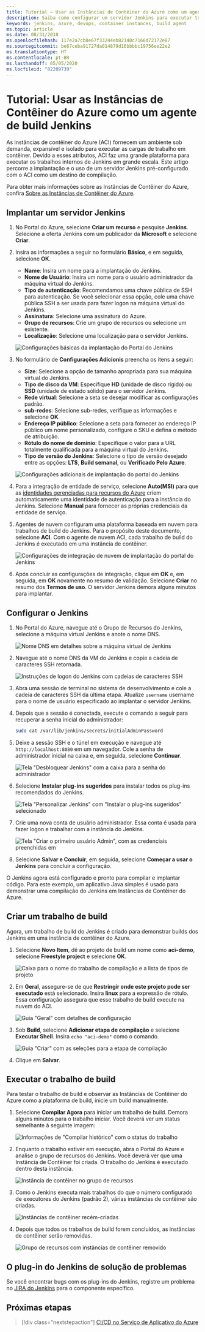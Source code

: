 ```yaml
---
title: Tutorial – Usar as Instâncias de Contêiner do Azure como um agente de build Jenkins
description: Saiba como configurar um servidor Jenkins para executar trabalhos de build sob demanda nas Instâncias de Contêiner do Azure
keywords: jenkins, azure, devops, container instances, build agent
ms.topic: article
ms.date: 08/31/2018
ms.openlocfilehash: 117e2a7cb8e67f33244eb82140c7166d72172e87
ms.sourcegitcommit: be67ceba91727da014879d16bbbbc19756ee22e2
ms.translationtype: HT
ms.contentlocale: pt-BR
ms.lasthandoff: 05/05/2020
ms.locfileid: "82209739"
---
```

# <a name="tutorial-use-azure-container-instances-as-a-jenkins-build-agent"></a>Tutorial: Usar as Instâncias de Contêiner do Azure como um agente de build Jenkins

As instâncias de contêiner do Azure (ACI) fornecem um ambiente sob demanda, expansível e isolado para executar as cargas de trabalho em contêiner. Devido a esses atributos, ACI faz uma grande plataforma para executar os trabalhos internos de Jenkins em grande escala. Este artigo percorre a implantação e o uso de um servidor Jenkins pré-configurado com o ACI como um destino de compilação.

Para obter mais informações sobre as Instâncias de Contêiner do Azure, confira [Sobre as Instâncias de Contêiner do Azure](/azure/container-instances/container-instances-overview.md).

## <a name="deploy-a-jenkins-server"></a>Implantar um servidor Jenkins

1. No Portal do Azure, selecione **Criar um recurso** e pesquise **Jenkins**. Selecione a oferta Jenkins com um publicador da **Microsoft** e selecione **Criar**.

2. Insira as informações a seguir no formulário **Básico**, e em seguida, selecione **OK**.

   - **Name**: Insira um nome para a implantação do Jenkins.
   - **Nome de Usuário**: Insira um nome para o usuário administrador da máquina virtual do Jenkins.
   - **Tipo de autenticação**: Recomendamos uma chave pública de SSH para autenticação. Se você selecionar essa opção, cole uma chave pública SSH a ser usada para fazer logon na máquina virtual do Jenkins.
   - **Assinatura**: Selecione uma assinatura do Azure.
   - **Grupo de recursos**: Crie um grupo de recursos ou selecione um existente.
   - **Localização**: Selecione uma localização para o servidor Jenkins.

   ![Configurações básicas da implantação do Portal do Jenkins](./media/azure-container-instances-as-jenkins-build-agent/jenkins-portal-01.png)

3. No formulário de **Configurações Adicionis** preencha os itens a seguir:

   - **Size**: Selecione a opção de tamanho apropriada para sua máquina virtual do Jenkins.
   - **Tipo de disco da VM**: Especifique **HD** (unidade de disco rígido) ou **SSD** (unidade de estado sólido) para o servidor Jenkins.
   - **Rede virtual**: Selecione a seta se desejar modificar as configurações padrão.
   - **sub-redes**: Selecione sub-redes, verifique as informações e selecione **OK**.
   - **Endereço IP público**: Selecione a seta para fornecer ao endereço IP público um nome personalizado, configure o SKU e defina o método de atribuição.
   - **Rótulo do nome de domínio**: Especifique o valor para a URL totalmente qualificada para a máquina virtual do Jenkins.
   - **Tipo de versão do Jenkins**: Selecione o tipo de versão desejado entre as opções: **LTS**, **Build semanal**, ou **Verificado Pelo Azure**.

   ![Configurações adicionais de implantação do portal do Jenkins](./media/azure-container-instances-as-jenkins-build-agent/jenkins-portal-02.png)

4. Para a integração de entidade de serviço, selecione **Auto(MSI)** para que as [identidades gerenciadas para recursos do Azure](/azure/active-directory/managed-identities-azure-resources/overview.md) criem automaticamente uma identidade de autenticação para a instância do Jenkins. Selecione **Manual** para fornecer as próprias credenciais da entidade de serviço.

5. Agentes de nuvem configuram uma plataforma baseada em nuvem para trabalhos de build do Jenkins. Para o propósito deste documento, selecione **ACI**. Com o agente de nuvem ACI, cada trabalho de build do Jenkins é executado em uma instância de contêiner.

   ![Configurações de integração de nuvem de implantação do portal do Jenkins](./media/azure-container-instances-as-jenkins-build-agent/jenkins-portal-03.png)

6. Após concluir as configurações de integração, clique em **OK** e, em seguida, em **OK** novamente no resumo de validação. Selecione **Criar** no resumo dos **Termos de uso**. O servidor Jenkins demora alguns minutos para implantar.

## <a name="configure-jenkins"></a>Configurar o Jenkins

1. No Portal do Azure, navegue até o Grupo de Recursos do Jenkins, selecione a máquina virtual Jenkins e anote o nome DNS.

   ![Nome DNS em detalhes sobre a máquina virtual de Jenkins](./media/azure-container-instances-as-jenkins-build-agent/jenkins-portal-fqdn.png)

2. Navegue até o nome DNS da VM do Jenkins e copie a cadeia de caracteres SSH retornada.

   ![Instruções de logon do Jenkins com cadeias de caracteres SSH](./media/azure-container-instances-as-jenkins-build-agent/jenkins-portal-04.png)

3. Abra uma sessão de terminal no sistema de desenvolvimento e cole a cadeia de caracteres SSH da última etapa. Atualize `username` username para o nome de usuário especificado ao implantar o servidor Jenkins.

4. Depois que a sessão é conectada, execute o comando a seguir para recuperar a senha inicial do administrador:

   ```bash
   sudo cat /var/lib/jenkins/secrets/initialAdminPassword
   ```

5. Deixe a sessão SSH e o túnel em execução e navegue até `http://localhost:8080` em um navegador. Cole a senha de administrador inicial na caixa e, em seguida, selecione **Continuar**.

   ![Tela "Desbloquear Jenkins" com a caixa para a senha do administrador](./media/azure-container-instances-as-jenkins-build-agent/jenkins-portal-05.png)

6. Selecione **Instalar plug-ins sugeridos** para instalar todos os plug-ins recomendados do Jenkins.

   ![Tela "Personalizar Jenkins" com "Instalar o plug-ins sugeridos" selecionado](./media/azure-container-instances-as-jenkins-build-agent/jenkins-portal-06.png)

7. Crie uma nova conta de usuário administrador. Essa conta é usada para fazer logon e trabalhar com a instância do Jenkins.

   ![Tela "Criar o primeiro usuário Admin", com as credenciais preenchidas em](./media/azure-container-instances-as-jenkins-build-agent/jenkins-portal-07.png)

8. Selecione **Salvar e Concluir**, em seguida, selecione **Começar a usar o Jenkins** para concluir a configuração.

O Jenkins agora está configurado e pronto para compilar e implantar código. Para este exemplo, um aplicativo Java simples é usado para demonstrar uma compilação do Jenkins em Instâncias de Contêiner do Azure.

## <a name="create-a-build-job"></a>Criar um trabalho de build

Agora, um trabalho de build do Jenkins é criado para demonstrar builds dos Jenkins em uma instância de contêiner do Azure.

1. Selecione **Novo Item**, dê ao projeto de build um nome como **aci-demo**, selecione **Freestyle project** e selecione **OK**.

   ![Caixa para o nome do trabalho de compilação e a lista de tipos de projeto](./media/azure-container-instances-as-jenkins-build-agent/jenkins-new-job.png)

2. Em **Geral**, assegure-se de que **Restringir onde este projeto pode ser executado** está selecionado. Insira **linux** para a expressão de rótulo. Essa configuração assegura que esse trabalho de build execute na nuvem do ACI.

   ![Guia "Geral" com detalhes de configuração](./media/azure-container-instances-as-jenkins-build-agent/jenkins-job-01.png)

3. Sob **Build**, selecione **Adicionar etapa de compilação** e selecione **Executar Shell**. Insira `echo "aci-demo"` como o comando.

   ![Guia "Criar" com as seleções para a etapa de compilação](./media/azure-container-instances-as-jenkins-build-agent/jenkins-job-02.png)

5. Clique em **Salvar**.

## <a name="run-the-build-job"></a>Executar o trabalho de build

Para testar o trabalho de build e observar as Instâncias de Contêiner do Azure como a plataforma de build, inicie um build manualmente.

1. Selecione **Compilar Agora** para iniciar um trabalho de build. Demora alguns minutos para o trabalho iniciar. Você deverá ver um status semelhante à seguinte imagem:

   ![Informações de "Compilar histórico" com o status do trabalho](./media/azure-container-instances-as-jenkins-build-agent/jenkins-job-status.png)

2. Enquanto o trabalho estiver em execução, abra o Portal do Azure e analise o grupo de recursos do Jenkins. Você deverá ver que uma Instância de Contêiner foi criada. O trabalho do Jenkins é executado dentro desta instância.

   ![Instância de contêiner no grupo de recursos](./media/azure-container-instances-as-jenkins-build-agent/jenkins-aci.png)

3. Como o Jenkins executa mais trabalhos do que o número configurado de executores do Jenkins (padrão 2), várias instâncias de contêiner são criadas.

   ![Instâncias de contêiner recém-criadas](./media/azure-container-instances-as-jenkins-build-agent/jenkins-aci-multi.png)

4. Depois que todos os trabalhos de build forem concluídos, as instâncias de contêiner serão removidas.

   ![Grupo de recursos com instâncias de contêiner removido](./media/azure-container-instances-as-jenkins-build-agent/jenkins-aci-none.png)

## <a name="troubleshooting-the-jenkins-plugin"></a>O plug-in do Jenkins de solução de problemas

Se você encontrar bugs com os plug-ins do Jenkins, registre um problema no [JIRA do Jenkins](https://issues.jenkins-ci.org/) para o componente específico.

## <a name="next-steps"></a>Próximas etapas

> [!div class="nextstepaction"]
> [CI/CD no Serviço de Aplicativo do Azure](/azure/jenkins/tutorial-jenkins-deploy-web-app-azure-app-service)